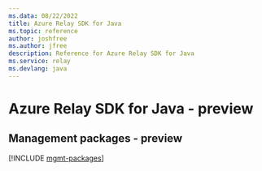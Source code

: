 ```yaml
---
ms.data: 08/22/2022
title: Azure Relay SDK for Java
ms.topic: reference
author: joshfree
ms.author: jfree
description: Reference for Azure Relay SDK for Java
ms.service: relay
ms.devlang: java
---
```

# Azure Relay SDK for Java - preview

## Management packages - preview
[!INCLUDE [mgmt-packages](relay-mgmt-index.md)]